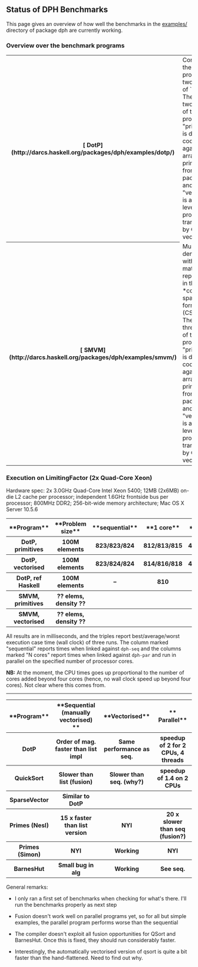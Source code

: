 ## Status of DPH Benchmarks


This page gives an overview of how well the benchmarks in the [ examples/](http://darcs.haskell.org/packages/dph/examples/) directory of package dph are currently working.

### Overview over the benchmark programs

<table><tr><th>[ DotP](http://darcs.haskell.org/packages/dph/examples/dotp/)</th>
<td>
Computes the dot product of two vectors of `Double`s.  There are two variants of this program: (1) "primitives" is directly coded against the array primitives from package dph and (2) "vectorised" is a high-level DPH program transformed by GHC's vectoriser.
</td></tr>
<tr><th>[ SMVM](http://darcs.haskell.org/packages/dph/examples/smvm/)</th>
<td>
Multiplies a dense vector with a sparse matrix represented in the *compressed sparse row format (CSR).*  There are three variants of this program: (1) "primitives" is directly coded against the array primitives from package dph and (2) "vectorised" is a high-level DPH program transformed by GHC's vectoriser.
</td></tr></table>

### Execution on LimitingFactor (2x Quad-Core Xeon)


Hardware spec: 2x 3.0GHz Quad-Core Intel Xeon 5400; 12MB (2x6MB) on-die L2 cache per processor; independent 1.6GHz frontside bus per processor; 800MHz DDR2; 256-bit-wide memory architecture; Mac OS X Server 10.5.6

<table><tr><th>**Program**</th>
<th>**Problem size**</th>
<th>**sequential**</th>
<th>**1 core**</th>
<th>**2 cores**</th>
<th>**4 cores**</th>
<th>**8 cores**</th></tr>
<tr><th> DotP, primitives </th>
<th> 100M elements </th>
<th> 823/823/824 </th>
<th> 812/813/815 </th>
<th> 408/408/409 </th>
<th> 220/223/227 </th>
<th> 210/214/221 
</th></tr>
<tr><th> DotP, vectorised </th>
<th> 100M elements </th>
<th> 823/824/824 </th>
<th> 814/816/818 </th>
<th> 412/417/421 </th>
<th> 222/225/227 </th>
<th> 227/232/238 
</th></tr>
<tr><th> DotP, ref Haskell </th>
<th> 100M elements </th>
<th> – </th>
<th> 810 </th>
<th> 601 </th>
<th> 221 </th>
<th> 209 
</th></tr>
<tr><th> SMVM, primitives </th>
<th> ?? elems, density ?? </th>
<th></th>
<th></th>
<th></th>
<th></th>
<th></th></tr>
<tr><th> SMVM, vectorised </th>
<th> ?? elems, density ?? </th>
<th></th>
<th></th>
<th></th>
<th></th>
<th></th></tr></table>


All results are in milliseconds, and the triples report best/average/worst execution case time (wall clock) of three runs.  The column marked "sequential" reports times when linked against `dph-seq` and the columns marked "N cores" report times when linked against `dph-par` and run in parallel on the specified number of processor cores.

**NB:** At the moment, the CPU times goes up proportional to the number of cores added beyond four cores (hence, no wall clock speed up beyond four cores).  Not clear where this comes from.

---

<table><tr><th>**Program**</th>
<th>**Sequential (manually vectorised) **</th>
<th>**Vectorised**</th>
<th>** Parallel**</th></tr>
<tr><th> DotP           </th>
<th>Order of mag. faster than list impl      </th>
<th> Same performance as seq. </th>
<th> speedup of 2 for 2 CPUs, 4 threads  
</th></tr>
<tr><th> QuickSort     </th>
<th>Slower than list (fusion)                </th>
<th> Slower than seq. (why?)  </th>
<th> speedup of 1.4 on 2 CPUs            
</th></tr>
<tr><th> SparseVector  </th>
<th>Similar to DotP                          </th>
<th></th>
<th></th></tr>
<tr><th> Primes (Nesl)  </th>
<th>15 x faster than list version            </th>
<th> NYI                      </th>
<th> 20 x slower than seq (fusion?)      
</th></tr>
<tr><th> Primes (Simon) </th>
<th>NYI                                      </th>
<th> Working                  </th>
<th> NYI                                 
</th></tr>
<tr><th> BarnesHut     </th>
<th>Small bug in alg                         </th>
<th> Working                  </th>
<th> See seq.                            
</th></tr></table>


General remarks:

- I only ran a first set of benchmarks when checking for what's there. I'll run the benchmarks properly as next step

- Fusion doesn't work well on parallel programs yet, so for all but simple examples, the parallel program performs worse than the sequential

- The compiler doesn't exploit all fusion opportunities for QSort and BarnesHut. Once this is fixed, they should run considerably faster.

- Interestingly, the automatically vectorised version of qsort is quite a bit faster than the hand-flattened. Need to find out why.
